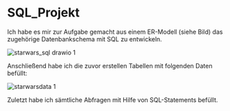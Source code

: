 # SQL_Projekt

Ich habe es mir zur Aufgabe gemacht aus einem ER-Modell (siehe Bild) das zugehörige Datenbankschema mit SQL zu entwickeln.


![starwars_sql drawio 1](https://user-images.githubusercontent.com/115487717/208009454-1ee93a26-27fc-474d-acea-62cb07d5ce3d.png)




Anschließend habe ich die zuvor erstellen Tabellen mit folgenden Daten befüllt:


![starwarsdata 1](https://user-images.githubusercontent.com/115487717/208009541-a4ae6a7a-b4ec-44e4-9d32-d82ae25e46b7.png)




Zuletzt habe ich sämtliche Abfragen mit Hilfe von SQL-Statements befüllt.


